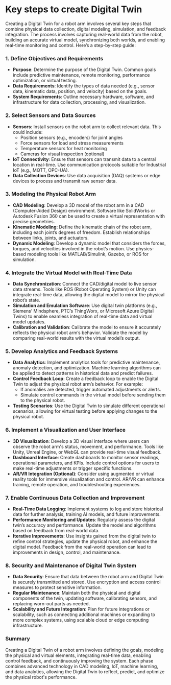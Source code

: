 # Key steps to create Digital Twin

Creating a Digital Twin for a robot arm involves several key steps that combine physical data collection, digital modeling, simulation, and feedback integration. The process involves capturing real-world data from the robot, building an accurate virtual model, synchronizing both worlds, and enabling real-time monitoring and control. Here’s a step-by-step guide:

### 1. **Define Objectives and Requirements**
   - **Purpose**: Determine the purpose of the Digital Twin. Common goals include predictive maintenance, remote monitoring, performance optimization, or virtual testing.
   - **Data Requirements**: Identify the types of data needed (e.g., sensor data, kinematic data, position, and velocity) based on the goals.
   - **System Requirements**: Outline necessary hardware, software, and infrastructure for data collection, processing, and visualization.

### 2. **Select Sensors and Data Sources**
   - **Sensors**: Install sensors on the robot arm to collect relevant data. This could include:
     - Position sensors (e.g., encoders) for joint angles
     - Force sensors for load and stress measurements
     - Temperature sensors for heat monitoring
     - Cameras for visual inspection (optional)
   - **IoT Connectivity**: Ensure that sensors can transmit data to a central location in real-time. Use communication protocols suitable for Industrial IoT (e.g., MQTT, OPC-UA).
   - **Data Collection Devices**: Use data acquisition (DAQ) systems or edge devices to process and transmit raw sensor data.

### 3. **Modeling the Physical Robot Arm**
   - **CAD Modeling**: Develop a 3D model of the robot arm in a CAD (Computer-Aided Design) environment. Software like SolidWorks or Autodesk Fusion 360 can be used to create a virtual representation with precise geometries.
   - **Kinematic Modeling**: Define the kinematic chain of the robot arm, including each joint’s degrees of freedom. Establish relationships between links, joints, and actuators.
   - **Dynamic Modeling**: Develop a dynamic model that considers the forces, torques, and velocities involved in the robot’s motion. Use physics-based modeling tools like MATLAB/Simulink, Gazebo, or ROS for simulation.

### 4. **Integrate the Virtual Model with Real-Time Data**
   - **Data Synchronization**: Connect the CAD/digital model to live sensor data streams. Tools like ROS (Robot Operating System) or Unity can integrate real-time data, allowing the digital model to mirror the physical robot’s state.
   - **Simulation and Emulation Software**: Use digital twin platforms (e.g., Siemens’ Mindsphere, PTC’s ThingWorx, or Microsoft Azure Digital Twins) to enable seamless integration of real-time data and virtual model updates.
   - **Calibration and Validation**: Calibrate the model to ensure it accurately reflects the physical robot arm’s behavior. Validate the model by comparing real-world results with the virtual model’s output.

### 5. **Develop Analytics and Feedback Systems**
   - **Data Analytics**: Implement analytics tools for predictive maintenance, anomaly detection, and optimization. Machine learning algorithms can be applied to detect patterns in historical data and predict failures.
   - **Control Feedback Loop**: Create a feedback loop to enable the Digital Twin to adjust the physical robot arm’s behavior. For example:
     - If anomalies are detected, trigger automated adjustments or alerts.
     - Simulate control commands in the virtual model before sending them to the physical robot.
   - **Testing Scenarios**: Use the Digital Twin to simulate different operational scenarios, allowing for virtual testing before applying changes to the physical robot.

### 6. **Implement a Visualization and User Interface**
   - **3D Visualization**: Develop a 3D visual interface where users can observe the robot arm's status, movement, and performance. Tools like Unity, Unreal Engine, or WebGL can provide real-time visual feedback.
   - **Dashboard Interface**: Create dashboards to monitor sensor readings, operational parameters, and KPIs. Include control options for users to make real-time adjustments or trigger specific functions.
   - **AR/VR Integration (Optional)**: Consider using augmented or virtual reality tools for immersive visualization and control. AR/VR can enhance training, remote operation, and troubleshooting experiences.

### 7. **Enable Continuous Data Collection and Improvement**
   - **Real-Time Data Logging**: Implement systems to log and store historical data for further analysis, training AI models, and future improvements.
   - **Performance Monitoring and Updates**: Regularly assess the digital twin’s accuracy and performance. Update the model and algorithms based on feedback from real-world data.
   - **Iterative Improvements**: Use insights gained from the digital twin to refine control strategies, update the physical robot, and enhance the digital model. Feedback from the real-world operation can lead to improvements in design, control, and maintenance.

### 8. **Security and Maintenance of Digital Twin System**
   - **Data Security**: Ensure that data between the robot arm and Digital Twin is securely transmitted and stored. Use encryption and access control measures to protect sensitive information.
   - **Regular Maintenance**: Maintain both the physical and digital components of the twin, updating software, calibrating sensors, and replacing worn-out parts as needed.
   - **Scalability and Future Integration**: Plan for future integrations or scalability, such as connecting additional machines or expanding to more complex systems, using scalable cloud or edge computing infrastructure.

### Summary
Creating a Digital Twin of a robot arm involves defining the goals, modeling the physical and virtual elements, integrating real-time data, enabling control feedback, and continuously improving the system. Each phase combines advanced technology in CAD modeling, IoT, machine learning, and data analytics, allowing the Digital Twin to reflect, predict, and optimize the physical robot's performance.